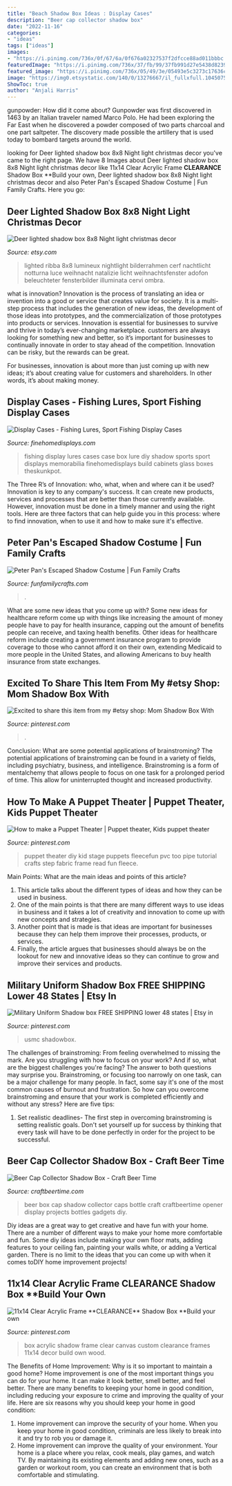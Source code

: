 ```yaml
---
title: "Beach Shadow Box Ideas : Display Cases"
description: "Beer cap collector shadow box"
date: "2022-11-16"
categories:
- "ideas"
tags: ["ideas"]
images:
- "https://i.pinimg.com/736x/0f/67/6a/0f676a02327537f2dfcce88ad011bbbc.jpg"
featuredImage: "https://i.pinimg.com/736x/37/fb/99/37fb991d27e5438d82396fb06e9111a9--how-to-make-a-puppet-theater-puppet-theater-ideas.jpg"
featured_image: "https://i.pinimg.com/736x/05/49/3e/05493e5c3273c17636ce97ab27188904.jpg"
image: "https://img0.etsystatic.com/140/0/13276667/il_fullxfull.1045075438_2jxg.jpg"
ShowToc: true
author: "Anjali Harris"
---
```



gunpowder: How did it come about?
Gunpowder was first discovered in 1463 by an Italian traveler named Marco Polo. He had been exploring the Far East when he discovered a powder composed of two parts charcoal and one part saltpeter. The discovery made possible the artillery that is used today to bombard targets around the world.

	

		
looking for Deer lighted shadow box 8x8 Night light christmas decor you've came to the right page. We have 8 Images about Deer lighted shadow box 8x8 Night light christmas decor like 11x14 Clear Acrylic Frame **CLEARANCE** Shadow Box **Build your own, Deer lighted shadow box 8x8 Night light christmas decor and also Peter Pan&#039;s Escaped Shadow Costume | Fun Family Crafts. Here you go:
		
    
## Deer Lighted Shadow Box 8x8 Night Light Christmas Decor

<img loading=lazy src="https://img0.etsystatic.com/140/0/13276667/il_fullxfull.1045075438_2jxg.jpg" onerror="this.onerror=null;this.src='https://tse3.mm.bing.net/th?id=OIP.g1EVj2F0i4B7ak7JdvfFowHaJ4&amp;pid=15.1';" alt="Deer lighted shadow box 8x8 Night light christmas decor">

_Source: etsy.com_

>lighted ribba 8x8 lumineux nightlight bilderrahmen cerf nachtlicht notturna luce weihnacht natalizie licht weihnachtsfenster adofon beleuchteter fensterbilder illuminata cervi ombra. 

	

what is innovation?
Innovation is the process of translating an idea or invention into a good or service that creates value for society. It is a multi-step process that includes the generation of new ideas, the development of those ideas into prototypes, and the commercialization of those prototypes into products or services.
Innovation is essential for businesses to survive and thrive in today’s ever-changing marketplace. customers are always looking for something new and better, so it’s important for businesses to continually innovate in order to stay ahead of the competition. Innovation can be risky, but the rewards can be great.

For businesses, innovation is about more than just coming up with new ideas; it’s about creating value for customers and shareholders. In other words, it’s about making money.

    
## Display Cases - Fishing Lures, Sport Fishing Display Cases

<img loading=lazy src="http://www.finehomedisplays.com/prodimages/large/SF6065-1.jpg" onerror="this.onerror=null;this.src='https://tse4.mm.bing.net/th?id=OIP.t-BE_hjiNKBTpuAK42vXqQHaJr&amp;pid=15.1';" alt="Display Cases - Fishing Lures, Sport Fishing Display Cases">

_Source: finehomedisplays.com_

>fishing display lures cases case box lure diy shadow sports sport displays memorabilia finehomedisplays build cabinets glass boxes theskunkpot. 

	

The Three R’s of Innovation: who, what, when and where can it be used?
Innovation is key to any company's success. It can create new products, services and processes that are better than those currently available. However, innovation must be done in a timely manner and using the right tools. Here are three factors that can help guide you in this process: where to find innovation, when to use it and how to make sure it's effective.

    
## Peter Pan&#039;s Escaped Shadow Costume | Fun Family Crafts

<img loading=lazy src="https://funfamilycrafts.com/wp-content/uploads/2013/10/Peter-Pan-Shadow-Costume-9-of-11.jpg" onerror="this.onerror=null;this.src='https://tse4.mm.bing.net/th?id=OIP.boevrqIclq5oIqiGT4LBYwHaNB&amp;pid=15.1';" alt="Peter Pan&#039;s Escaped Shadow Costume | Fun Family Crafts">

_Source: funfamilycrafts.com_

>. 

	

What are some new ideas that you come up with?
Some new ideas for healthcare reform come up with things like increasing the amount of money people have to pay for health insurance, capping out the amount of benefits people can receive, and taxing health benefits. Other ideas for healthcare reform include creating a government insurance program to provide coverage to those who cannot afford it on their own, extending Medicaid to more people in the United States, and allowing Americans to buy health insurance from state exchanges.

    
## Excited To Share This Item From My #etsy Shop: Mom Shadow Box With

<img loading=lazy src="https://i.pinimg.com/736x/0f/67/6a/0f676a02327537f2dfcce88ad011bbbc.jpg" onerror="this.onerror=null;this.src='https://tse2.mm.bing.net/th?id=OIP.FC7p2p-nsBfOaZZg_Q1hNgHaJ5&amp;pid=15.1';" alt="Excited to share this item from my #etsy shop: Mom Shadow Box With">

_Source: pinterest.com_

>. 

	

Conclusion: What are some potential applications of brainstroming?
The potential applications of brainstroming can be found in a variety of fields, including psychiatry, business, and intelligence. Brainstroming is a form of mentalchemy that allows people to focus on one task for a prolonged period of time. This allow for uninterrupted thought and increased productivity.

    
## How To Make A Puppet Theater | Puppet Theater, Kids Puppet Theater

<img loading=lazy src="https://i.pinimg.com/736x/37/fb/99/37fb991d27e5438d82396fb06e9111a9--how-to-make-a-puppet-theater-puppet-theater-ideas.jpg" onerror="this.onerror=null;this.src='https://tse2.mm.bing.net/th?id=OIP.sw-Gonjsrf37lxTXY5QcswHaKl&amp;pid=15.1';" alt="How to make a Puppet Theater | Puppet theater, Kids puppet theater">

_Source: pinterest.com_

>puppet theater diy kid stage puppets fleecefun pvc too pipe tutorial crafts step fabric frame read fun fleece. 

	

Main Points: What are the main ideas and points of this article?
1. This article talks about the different types of ideas and how they can be used in business.
2. One of the main points is that there are many different ways to use ideas in business and it takes a lot of creativity and innovation to come up with new concepts and strategies.
3. Another point that is made is that ideas are important for businesses because they can help them improve their processes, products, or services.
4. Finally, the article argues that businesses should always be on the lookout for new and innovative ideas so they can continue to grow and improve their services and products.

    
## Military Uniform Shadow Box FREE SHIPPING Lower 48 States | Etsy In

<img loading=lazy src="https://i.pinimg.com/736x/05/49/3e/05493e5c3273c17636ce97ab27188904.jpg" onerror="this.onerror=null;this.src='https://tse1.mm.bing.net/th?id=OIP.-6KMiLFBb2Q8sKPwVlYcZwHaJ3&amp;pid=15.1';" alt="Military Uniform Shadow box FREE SHIPPING lower 48 states | Etsy in">

_Source: pinterest.com_

>usmc shadowbox. 

	

The challenges of brainstroming: From feeling overwhelmed to missing the mark.
Are you struggling with how to focus on your work? And if so, what are the biggest challenges you're facing? The answer to both questions may surprise you. Brainstroming, or focusing too narrowly on one task, can be a major challenge for many people. In fact, some say it's one of the most common causes of burnout and frustration. 
So how can you overcome brainstroming and ensure that your work is completed efficiently and without any stress? Here are five tips: 

1. Set realistic deadlines- The first step in overcoming brainstroming is setting realistic goals. Don't set yourself up for success by thinking that every task will have to be done perfectly in order for the project to be successful.

    
## Beer Cap Collector Shadow Box - Craft Beer Time

<img loading=lazy src="https://craftbeertime.com/wp-content/uploads/2014/02/BeerCapCollectorShadowBox.jpg" onerror="this.onerror=null;this.src='https://tse4.mm.bing.net/th?id=OIP.-Og-yX3dgXSONsTycONV5QHaJ4&amp;pid=15.1';" alt="Beer Cap Collector Shadow Box - Craft Beer Time">

_Source: craftbeertime.com_

>beer box cap shadow collector caps bottle craft craftbeertime opener display projects bottles gadgets diy. 

	

Diy ideas are a great way to get creative and have fun with your home. There are a number of different ways to make your home more comfortable and fun. Some diy ideas include making your own floor mats, adding features to your ceiling fan, painting your walls white, or adding a Vertical garden. There is no limit to the ideas that you can come up with when it comes toDIY home improvement projects!

    
## 11x14 Clear Acrylic Frame **CLEARANCE** Shadow Box **Build Your Own

<img loading=lazy src="https://i.pinimg.com/originals/2a/e7/b5/2ae7b51ee16f58b42bddb0ec2401242e.jpg" onerror="this.onerror=null;this.src='https://tse1.mm.bing.net/th?id=OIP.gpMWNSAboF5CPa_HjANZAgHaJ4&amp;pid=15.1';" alt="11x14 Clear Acrylic Frame **CLEARANCE** Shadow Box **Build your own">

_Source: pinterest.com_

>box acrylic shadow frame clear canvas custom clearance frames 11x14 decor build own wood. 

	

The Benefits of Home Improvement: Why is it so important to maintain a good home?
Home improvement is one of the most important things you can do for your home. It can make it look better, smell better, and feel better. There are many benefits to keeping your home in good condition, including reducing your exposure to crime and improving the quality of your life. Here are six reasons why you should keep your home in good condition: 
1. Home improvement can improve the security of your home. When you keep your home in good condition, criminals are less likely to break into it and try to rob you or damage it. 
2. Home improvement can improve the quality of your environment. Your home is a place where you relax, cook meals, play games, and watch TV. By maintaining its existing elements and adding new ones, such as a garden or workout room, you can create an environment that is both comfortable and stimulating. 

